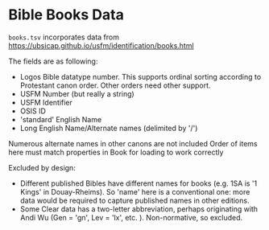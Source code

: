 # Bible Books Data

`books.tsv` incorporates data from
https://ubsicap.github.io/usfm/identification/books.html

The fields are as following:
- Logos Bible datatype number. This supports ordinal sorting
  according to Protestant canon order. Other orders need other support.
- USFM Number (but really a string)
- USFM Identifier
- OSIS ID
- 'standard' English Name
- Long English Name/Alternate names (delimited by '/')

Numerous alternate names in other canons are not included
Order of items here must match properties in Book for loading to
work correctly

Excluded by design:
- Different published Bibles have different names for books
  (e.g. 1SA is '1 Kings' in Douay-Rheims). So 'name' here is a
  conventional one: more data would be required to capture published
  names in other editions.
- Some Clear data has a two-letter abbreviation, perhaps originating
  with Andi Wu (Gen = 'gn', Lev = 'lx', etc. ). Non-normative, so
  excluded.
